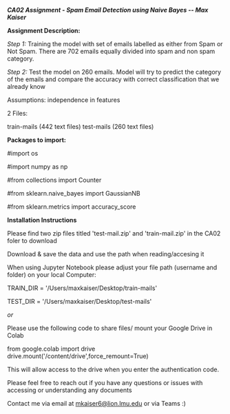 ***CA02 Assignment - Spam Email Detection using Naive Bayes -- Max Kaiser***


**Assignment Description:**

*Step 1:* Training the model with set of emails labelled as either from Spam or Not Spam. There are 702 emails equally divided into spam and non spam category. 

*Step 2:*  Test the model on 260 emails. Model will try to predict the category of the emails and compare the accuracy with correct classification that we already know

Assumptions: independence in features 

2 Files: 

train-mails (442 text files)
test-mails (260 text files)


**Packages to import:**

#import os

#import numpy as np

#from collections import Counter

#from sklearn.naive_bayes import GaussianNB

#from sklearn.metrics import accuracy_score


**Installation Instructions**

Please find two zip files titled 'test-mail.zip' and 'train-mail.zip' in the CA02 foler to download 

Download & save the data and use the path when reading/accesing it 

When using Jupyter Notebook please adjust your file path (username and folder) on your local Computer: 

TRAIN_DIR = '/Users/maxkaiser/Desktop/train-mails' 

TEST_DIR = '/Users/maxkaiser/Desktop/test-mails'

*or* 

Please use the following code to share files/ mount your Google Drive in Colab 

from google.colab import drive 
drive.mount('/content/drive',force_remount=True)

This will allow access to the drive when you enter the authentication code.  


Please feel free to reach out if you have any questions or issues with accessing or understanding any documents 

Contact me via email at mkaiser6@lion.lmu.edu or via Teams :) 
